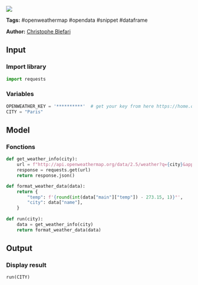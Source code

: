 <a href="https://app.naas.ai/user-redirect/naas/downloader?url=https://raw.githubusercontent.com/jupyter-naas/awesome-notebooks/master/OpenWeatherMap/OpenWeatherMap_Get_City_Weather.ipynb" target="_parent"><img src="https://naasai-public.s3.eu-west-3.amazonaws.com/open_in_naas.svg"/></a>

**Tags:** #openweathermap #opendata #snippet #dataframe

**Author:** [Christophe Blefari](https://www.linkedin.com/in/christopheblefari/)

## Input

### Import library


```python
import requests
```

### Variables


```python
OPENWEATHER_KEY = '**********'  # get your key from here https://home.openweathermap.org/api_keys (it takes couples of minutes)
CITY = "Paris"
```

## Model

### Fonctions


```python
def get_weather_info(city):
    url = f"http://api.openweathermap.org/data/2.5/weather?q={city}&appid={OPENWEATHER_KEY}"
    response = requests.get(url)
    return response.json()

def format_weather_data(data):
    return {
        "temp": f'{round(int(data["main"]["temp"]) - 273.15, 1)}°',
        "city": data["name"],
    }
    
def run(city):
    data = get_weather_info(city)
    return format_weather_data(data)
```

## Output

### Display result


```python
run(CITY)
```

